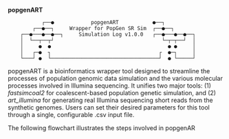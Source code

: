 **popgenART** 

               ┌──●            popgenART           ●──┐
            ┌──●──┐     Wrapper for PopGen SR Sim  ┌──●──┐
        ┌──●───●──●──┐     Simulation Log v1.0.0   ┌──●───●──●──┐
        │  └──┬──┬┘                                   └─┬─┬──┘  │
        │     ●  ●                                      ● ●     │
        │   ┌─●  ┐                                   ┌  ●─┐     │
        └───┘ ●  └───────────────────────────────────┘  ● └─────┘

popgenART is a bioinformatics wrapper tool designed to streamline the processes of population genomic data simulation and the various molecular processes involved in Illumina sequencing. It unifies two major tools: (1) *fastsimcoal2* for coalescent-based population genetic simulation, and (2) *art_illumina* for generating real Illumina sequencing short reads from the synthetic genomes. Users can set their desired parameters for this tool through a single, configurable .csv input file.

The following flowchart illustrates the steps involved in popgenAR

